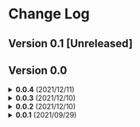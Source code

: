 # Change Log

## Version 0.1 [Unreleased]

## Version 0.0

<details><summary><b>0.0.4</b> (2021/12/11)</summary><p>
  
  - Add VS Code Extension https://github.com/Teddy-van-Jerry/Dice_Simulation_VSC.
  
</p></details>

<details><summary><b>0.0.3</b> (2021/12/10)</summary><p>
  
  - Add Documentation Submodule from https://github.com/Teddy-van-Jerry/Dice_Simulation_Online_Doc.
  
</p></details>

<details><summary><b>0.0.2</b> (2021/12/10)</summary><p>
  
  - Add ReactPhysics3D Test: *HelloWorld* and *BoxShapeBasic*.
  
</p></details>

<details><summary><b>0.0.1</b> (2021/09/29)</summary><p>
  
  - Add dependency AStyle.
  - Add `CHANGELOG.md`.
  - Add LaTeX documentation template.
  - Build the initial project structure (with dependency ReactPhysics3D and QScintilla).
  
</p></details>

